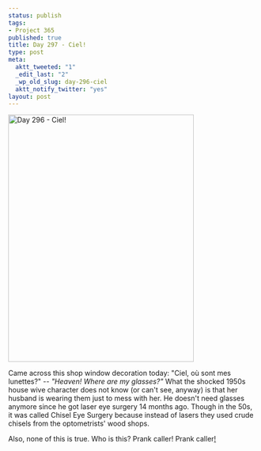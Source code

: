 ```yaml
--- 
status: publish
tags: 
- Project 365
published: true
title: Day 297 - Ciel!
type: post
meta: 
  aktt_tweeted: "1"
  _edit_last: "2"
  _wp_old_slug: day-296-ciel
  aktt_notify_twitter: "yes"
layout: post
---
```

<a href="http://www.flickr.com/photos/freeed/6278631462/" title="Day 296 - Ciel! by Fred​, on Flickr"><img src="http://farm7.static.flickr.com/6118/6278631462_5acbb9f8af.jpg" width="375" height="500" alt="Day 296 - Ciel!"/></a>

Came across this shop window decoration today: "Ciel, où sont mes lunettes?" -- <em>"Heaven! Where are my glasses?"</em> What the shocked 1950s house wive character does not know (or can't see, anyway) is that her husband is wearing them just to mess with her. He doesn't need glasses anymore since he got laser eye surgery 14 months ago. Though in the 50s, it was called Chisel Eye Surgery because instead of lasers they used crude chisels from the optometrists' wood shops.

Also, none of this is true. Who is this? Prank caller! Prank caller<a href="http://www.imdb.com/title/tt0110912/quotes?qt=qt0447151">!</a>
